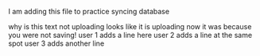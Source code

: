 I am adding this file to practice syncing database

why is this text not uploading
looks like it is uploading now
it was because you were not saving!
user 1 adds a line here
user 2 adds a line at the same spot
user 3 adds another line
